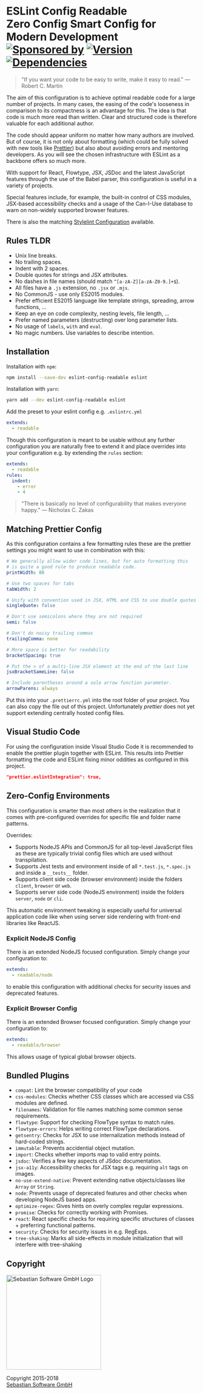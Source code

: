 # ESLint Config Readable<br/>Zero Config Smart Config for Modern Development<br/>[![Sponsored by][sponsor-img]][sponsor] [![Version][npm-img]][npm] [![Dependencies][deps-img]][deps]

[sponsor-img]: https://img.shields.io/badge/Sponsored%20by-Sebastian%20Software-692446.svg
[sponsor]: https://www.sebastian-software.de
[deps]: https://david-dm.org/sebastian-software/eslint-config-readable
[deps-img]: https://david-dm.org/sebastian-software/eslint-config-readable/status.svg
[npm]: https://www.npmjs.com/package/eslint-config-readable
[npm-img]: https://badge.fury.io/js/eslint-config-readable.svg

> "If you want your code to be easy to write, make it easy to read." — Robert C. Martin

The aim of this configuration is to achieve optimal readable code for a large number of projects. In many cases, the easing of the code's looseness in comparison to its compactness is an advantage for this. The idea is that code is much more read than written. Clear and structured code is therefore valuable for each additional author.

The code should appear uniform no matter how many authors are involved. But of course, it is not only about formatting (which could be fully solved with new tools like [Prettier](https://prettier.io/)) but also about avoiding errors and mentoring developers. As you will see the chosen infrastructure with ESLint as a backbone offers so much more.

With support for React, Flowtype, JSX, JSDoc and the latest JavaScript features through the use of the Babel parser, this configuration is useful in a variety of projects.

Special features include, for example, the built-in control of CSS modules, JSX-based accessibility checks and a usage of the Can-I-Use database to warn on non-widely supported browser features.

There is also the matching [Stylelint Configuration](https://www.npmjs.com/package/stylelint-config-readable) available.



## Rules TLDR

- Unix line breaks.
- No trailing spaces.
- Indent with 2 spaces.
- Double quotes for strings and JSX attributes.
- No dashes in file names (should match `^[a-zA-Z][a-zA-Z0-9.]+$`).
- All files have a `.js` extension, no `.jsx` or `.mjs`.
- No CommonJS - use only ES2015 modules.
- Prefer efficient ES2015 language like template strings, spreading, arrow functions, ...
- Keep an eye on code complexity, nesting levels, file length, ...
- Prefer named parameters (destructing) over long parameter lists.
- No usage of `labels`, `with` and `eval`.
- No magic numbers. Use variables to describe intention.





## Installation

Installation with `npm`:

```bash
npm install --save-dev eslint-config-readable eslint
```

Installation with `yarn`:

```bash
yarn add --dev eslint-config-readable eslint
```

Add the preset to your eslint config e.g. `.eslintrc.yml`

```yaml
extends:
  - readable
```

Though this configuration is meant to be usable without any further configuration you are naturally free to extend it and place overrides into your configuration e.g. by extending the `rules` section:

```yaml
extends:
  - readable
rules:
  indent:
    - error
    - 4
```

> "There is basically no level of configurability that makes everyone happy." — Nicholas C. Zakas


## Matching Prettier Config

As this configuration contains a few formatting rules these are the prettier settings you might want to use in combination with this:

```yaml
# We generally allow wider code lines, but for auto formatting this
# is quite a good rule to produce readable code.
printWidth: 80

# Use two spaces for tabs
tabWidth: 2

# Unify with convention used in JSX, HTML and CSS to use double quotes
singleQuote: false

# Don't use semicolons where they are not required
semi: false

# Don't do noisy trailing commas
trailingComma: none

# More space is better for readability
bracketSpacing: true

# Put the > of a multi-line JSX element at the end of the last line
jsxBracketSameLine: false

# Include parentheses around a sole arrow function parameter.
arrowParens: always
```

Put this into your `.prettierrc.yml` into the root folder of your project. You can
also copy the file out of this project. Unfortunately *prettier* does not yet
support extending centrally hosted config files.


## Visual Studio Code

For using the configuration inside Visual Studio Code it is recommended to enable
the prettier plugin together with ESLint. This results into Prettier formatting the code
and ESLint fixing minor oddities as configured in this project.

```json
"prettier.eslintIntegration": true,
```


## Zero-Config Environments

This configuration is smarter than most others in the realization that it
comes with pre-configured overrides for specific file and folder name patterns.

Overrides:

- Supports NodeJS APIs and CommonJS for all top-level JavaScript files as these are typically trivial config files which are used without transpilation.
- Supports Jest tests and environment inside of all `*.test.js`, `*.spec.js` and inside a `__tests__` folder.
- Supports client side code (browser environment) inside the folders `client`, `browser` or `web`.
- Supports server side code (NodeJS environment) inside the folders `server`, `node` or `cli`.

This automatic environment tweaking is especially useful for universal application code like when using server side rendering with front-end libraries like ReactJS.


### Explicit NodeJS Config

There is an extended NodeJS focused configuration. Simply change your configuration to:

```yaml
extends:
  - readable/node
```

to enable this configuration with additional checks for security issues and deprecated features.

### Explicit Browser Config

There is an extended Browser focused configuration. Simply change your configuration to:

```yaml
extends:
  - readable/browser
```

This allows usage of typical global browser objects.


## Bundled Plugins

- `compat`: Lint the browser compatibility of your code
- `css-modules`: Checks whether CSS classes which are accessed via CSS modules are defined.
- `filenames`: Validation for file names matching some common sense requirements.
- `flowtype`: Support for checking FlowType syntax to match rules.
- `flowtype-errors`: Helps writing correct FlowType declarations.
- `getsentry`: Checks for JSX to use internalization methods instead of hard-coded strings.
- `immutable`: Prevents accidential object mutation.
- `import`: Checks whether imports map to valid entry points.
- `jsdoc`: Verifies a few key aspects of JSdoc documentation.
- `jsx-a11y`: Accessibility checks for JSX tags e.g. requiring `alt` tags on images.
- `no-use-extend-native`: Prevent extending native objects/classes like `Array` or `String`.
- `node`: Prevents usage of deprecated features and other checks when developing NodeJS based apps.
- `optimize-regex`: Gives hints on overly complex regular expressions.
- `promise`: Checks for correctly working with Promises.
- `react`: React specific checks for requiring specific structures of classes + preferring functional patterns.
- `security`: Checks for security issues in e.g. RegExps.
- `tree-shaking`: Marks all side-effects in module initialization that will interfere with tree-shaking


## Copyright

<img src="https://github.com/sebastian-software/sebastian-software-brand/raw/master/sebastiansoftware-en.svg?sanitize=true" alt="Sebastian Software GmbH Logo" width="250" />

Copyright 2015-2018<br/>[Sebastian Software GmbH](http://www.sebastian-software.de)
